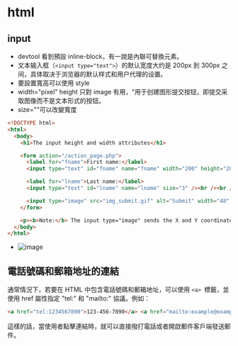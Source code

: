 # html

## input

- devtool 看到預設 inline-block，有一說是內聯可替換元素。
- 文本输入框（`<input type="text">`）的默认宽度大约是 200px 到 300px 之间，具体取决于浏览器的默认样式和用户代理的设置。
- 要設置寬高可以使用 style
- width="pixel" height 只對 image 有用，"用于创建图形提交按钮，即提交采取图像而不是文本形式的按钮。
- size=""可以改變寬度

```html
<!DOCTYPE html>
<html>
  <body>
    <h1>The input height and width attributes</h1>

    <form action="/action_page.php">
      <label for="fname">First name:</label>
      <input type="text" id="fname" name="fname" width="200" height="200" style="width: 300px; height: 300px;" /><br />

      <label for="lname">Last name:</label>
      <input type="text" id="lname" name="lname" size="3" /><br /><br />

      <input type="image" src="img_submit.gif" alt="Submit" width="48" height="200" />
    </form>

    <p><b>Note:</b> The input type="image" sends the X and Y coordinates of the click that activated the image button.</p>
  </body>
</html>
```

- ![image](https://media.licdn.com/dms/image/D4D22AQFrj7DzO-dmxw/feedshare-shrink_800/0/1690194423152?e=2147483647&v=beta&t=yBXtLmYQ74MDZ-Y42bi3T5LYr-uRoM9wgkSkAAxU4Ys)

## 電話號碼和郵箱地址的連結

通常情況下，若要在 HTML 中包含電話號碼和郵箱地址，可以使用 `<a> `標籤，並使用 href 屬性指定 "tel:" 和 "mailto:" 協議。例如：

```html
<a href="tel:1234567890">123-456-7890</a> <a href="mailto:example@example.com">example@example.com</a>
```

這樣的話，當使用者點擊連結時，就可以直接撥打電話或者開啟郵件客戶端發送郵件。
